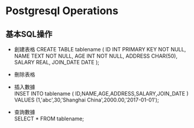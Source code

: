 # Postgresql Operations  
## 基本SQL操作  
- 創建表格
CREATE TABLE tablename (
  ID INT PRIMARY KEY NOT NULL,
  NAME TEXT NOT NULL,
  AGE INT NOT NULL,
  ADDRESS CHAR(50),
  SALARY REAL,
  JOIN_DATE DATE
);  
- 刪除表格
- 插入數據  
INSET INTO tablename (
  ID,NAME,AGE,ADDRESS,SALARY,JOIN_DATE
) VALUES (1,'abc',30,'Shanghai China',2000.00,'2017-01-01');

- 查詢數據  
SELECT * FROM tablename;